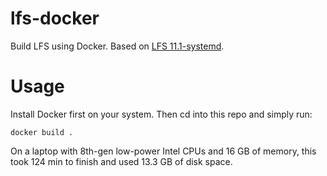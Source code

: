 # lfs-docker

Build LFS using Docker. Based on [LFS 11.1-systemd](https://www.linuxfromscratch.org/lfs/view/11.1-systemd).

# Usage

Install Docker first on your system. Then cd into this repo and simply run:
```
docker build .
```

On a laptop with 8th-gen low-power Intel CPUs and 16 GB of memory,
this took 124 min to finish and used 13.3 GB of disk space.
